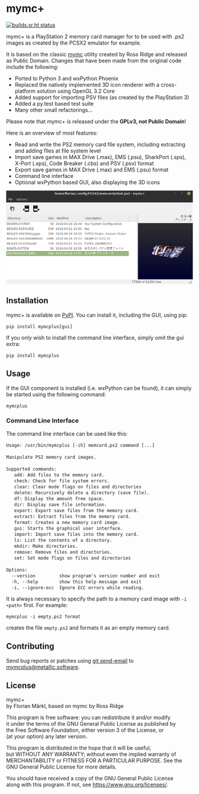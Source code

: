 
# mymc+

[![builds.sr.ht status](https://builds.sr.ht/~thestr4ng3r/mymcplus.svg)](https://builds.sr.ht/~thestr4ng3r/mymcplus)

mymc+ is a PlayStation 2 memory card manager for to be used with
.ps2 images as created by the PCSX2 emulator for example.

It is based on the classic [mymc](http://www.csclub.uwaterloo.ca:11068/mymc/)
utility created by Ross Ridge and released as Public Domain.
Changes that have been made from the original code include the following:

* Ported to Python 3 and wxPython Phoenix
* Replaced the natively implemented 3D icon renderer with a cross-platform solution using OpenGL 3.2 Core
* Added support for importing PSV files (as created by the PlayStation 3)
* Added a py.test based test suite
* Many other small refactorings...

Please note that mymc+ is released under the **GPLv3, not Public Domain**!

Here is an overview of most features:

* Read and write the PS2 memory card file system, including extracting and adding files at file system level
* Import save games in MAX Drive (.max), EMS (.psu), SharkPort (.sps), X-Port (.xps), Code Breaker (.cbs) and PSV (.psv) format
* Export save games in MAX Drive (.max) and EMS (.psu) format
* Command line interface
* Optional wxPython based GUI, also displaying the 3D icons

![Screenshot](screenshot.png)

## Installation

mymc+ is available on [PyPI](https://pypi.org/project/mymcplus/).
You can install it, including the GUI, using pip:

```
pip install mymcplus[gui]
```

If you only wish to install the command line interface, simply omit the
gui extra:

```
pip install mymcplus
```

## Usage

If the GUI component is installed (i.e. wxPython can be found), it can
simply be started using the following command:

```
mymcplus
```

### Command Line Interface

The command line interface can be used like this:

```
Usage: /usr/bin/mymcplus [-ih] memcard.ps2 command [...]

Manipulate PS2 memory card images.

Supported commands:
   add: Add files to the memory card.
   check: Check for file system errors.
   clear: Clear mode flags on files and directories
   delete: Recursively delete a directory (save file).
   df: Display the amount free space.
   dir: Display save file information.
   export: Export save files from the memory card.
   extract: Extract files from the memory card.
   format: Creates a new memory card image.
   gui: Starts the graphical user interface.
   import: Import save files into the memory card.
   ls: List the contents of a directory.
   mkdir: Make directories.
   remove: Remove files and directories.
   set: Set mode flags on files and directories

Options:
  --version         show program's version number and exit
  -h, --help        show this help message and exit
  -i, --ignore-ecc  Ignore ECC errors while reading.
```

It is always necessary to specify the path to a memory card image
with `-i <path>` first. For example:

```
mymcplus -i empty.ps2 format
```

creates the file `empty.ps2` and formats it as an empty memory card.

## Contributing

Send bug reports or patches using [git send-email](https://git-send-email.io/)
to mymcplus@metallic.software.

## License

mymc+  
by Florian Märkl, based on mymc by Ross Ridge

This program is free software: you can redistribute it and/or modify  
it under the terms of the GNU General Public License as published by  
the Free Software Foundation, either version 3 of the License, or  
(at your option) any later version.

This program is distributed in the hope that it will be useful,  
but WITHOUT ANY WARRANTY; without even the implied warranty of  
MERCHANTABILITY or FITNESS FOR A PARTICULAR PURPOSE.  See the  
GNU General Public License for more details.

You should have received a copy of the GNU General Public License  
along with this program.  If not, see <https://www.gnu.org/licenses/>.

